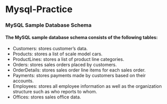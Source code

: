 # Mysql-Practice

### MySQL Sample Database Schema
#### The MySQL sample database schema consists of the following tables:

* Customers: stores customer’s data.
* Products: stores a list of scale model cars.
* ProductLines: stores a list of product line categories.
* Orders: stores sales orders placed by customers.
* OrderDetails: stores sales order line items for each sales order.
* Payments: stores payments made by customers based on their accounts.
* Employees: stores all employee information as well as the organization structure such as who reports to whom.
* Offices: stores sales office data.
